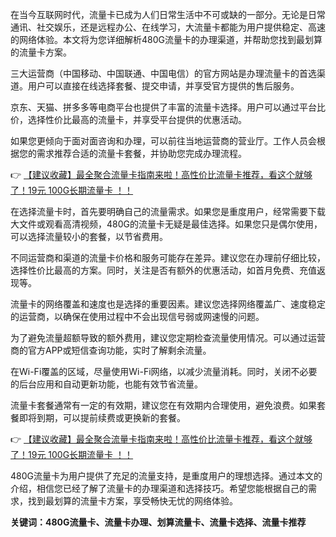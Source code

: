 
在当今互联网时代，流量卡已成为人们日常生活中不可或缺的一部分。无论是日常通讯、社交娱乐，还是远程办公、在线学习，大流量卡都能为用户提供稳定、高速的网络体验。本文将为您详细解析480G流量卡的办理渠道，并帮助您找到最划算的流量卡方案。


三大运营商（中国移动、中国联通、中国电信）的官方网站是办理流量卡的首选渠道。用户可以直接在线选择套餐、提交申请，并享受官方提供的售后服务。

京东、天猫、拼多多等电商平台也提供了丰富的流量卡选择。用户可以通过平台比价，选择性价比最高的流量卡，并享受平台提供的优惠活动。

如果您更倾向于面对面咨询和办理，可以前往当地运营商的营业厅。工作人员会根据您的需求推荐合适的流量卡套餐，并协助您完成办理流程。

👉 [【建议收藏】最全聚合流量卡指南来啦！高性价比流量卡推荐，看这个就够了！19元 100G长期流量卡 ！！](https://bit.ly/Liuliangka)


在选择流量卡时，首先要明确自己的流量需求。如果您是重度用户，经常需要下载大文件或观看高清视频，480G的流量卡无疑是最佳选择。如果您只是偶尔使用，可以选择流量较小的套餐，以节省费用。

不同运营商和渠道的流量卡价格和服务可能存在差异。建议您在办理前仔细比较，选择性价比最高的方案。同时，关注是否有额外的优惠活动，如首月免费、充值返现等。

流量卡的网络覆盖和速度也是选择的重要因素。建议您选择网络覆盖广、速度稳定的运营商，以确保在使用过程中不会出现信号弱或网速慢的问题。


为了避免流量超额导致的额外费用，建议您定期检查流量使用情况。可以通过运营商的官方APP或短信查询功能，实时了解剩余流量。

在Wi-Fi覆盖的区域，尽量使用Wi-Fi网络，以减少流量消耗。同时，关闭不必要的后台应用和自动更新功能，也能有效节省流量。

流量卡套餐通常有一定的有效期，建议您在有效期内合理使用，避免浪费。如果套餐即将到期，可以提前续费或更换新的套餐。

👉 [【建议收藏】最全聚合流量卡指南来啦！高性价比流量卡推荐，看这个就够了！19元 100G长期流量卡 ！！](https://bit.ly/Liuliangka)


480G流量卡为用户提供了充足的流量支持，是重度用户的理想选择。通过本文的介绍，相信您已经了解了流量卡的办理渠道和选择技巧。希望您能根据自己的需求，找到最划算的流量卡方案，享受畅快无忧的网络体验。

**关键词：480G流量卡、流量卡办理、划算流量卡、流量卡选择、流量卡推荐**
